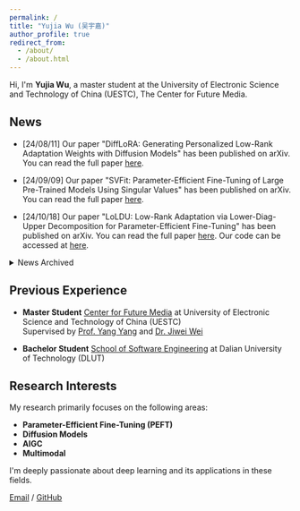 ```yaml
---
permalink: /
title: "Yujia Wu (吴宇嘉)"
author_profile: true
redirect_from: 
  - /about/
  - /about.html
---
```




Hi, I'm **Yujia Wu**, a master student at the University of Electronic Science and Technology of China (UESTC), The Center for Future Media. 



## News

<!-- Display latest 3 news items -->
- [24/08/11] Our paper "DiffLoRA: Generating Personalized Low-Rank Adaptation Weights with Diffusion Models" has been published on arXiv. You can read the full paper [here](https://arxiv.org/abs/2408.06740).

- [24/09/09] Our paper "SVFit: Parameter-Efficient Fine-Tuning of Large Pre-Trained Models Using Singular Values" has been published on arXiv. You can read the full paper [here](https://arxiv.org/abs/2409.05926).

- [24/10/18] Our paper "LoLDU: Low-Rank Adaptation via Lower-Diag-Upper Decomposition for Parameter-Efficient Fine-Tuning" has been published on arXiv. You can read the full paper [here](https://arxiv.org/abs/2410.13618). Our code can be accessed at [here](https://github.com/SKDDJ/LoLDU).

<details markdown="1">
<summary>News Archived</summary>
- [24]
<!-- Archive of past research activities -->
- [24/01/12] In the final round of the [International Algorithm and Case Competition (IACC)](https://iacc.pazhoulab-huangpu.com/contestdetail?id=64af50464a0ed647faca6266&award=1,000,000), we secured the 4th place (ranked 4/815). Our code is [available](https://github.com/SKDDJ/GHM-Greater-Bay-AI-Challenge-Final-Round). You can find our award certificate [here](../files/xiugo-certificate.pdf).

- [24/12/26] In the final round of the [2024 Social Cognition and Decision-Making Competition (CICC)](http://www.crowdhmt.com/scd/), we secured the 1st place. You can find our award certificate [here].
</details>



## Previous Experience

- **Master Student** 
  [Center for Future Media](https://cfm.uestc.edu.cn/index) at University of Electronic Science and Technology of China (UESTC)  
  Supervised by [Prof. Yang Yang](https://cfm.uestc.edu.cn/~yangyang/) and [Dr. Jiwei Wei](https://scholar.google.com/citations?user=2Jmbr6AAAAAJ&hl=zh-CN&oi=ao)

- **Bachelor Student** 
  [School of Software Engineering](https://www.scse.uestc.edu.cn/) at Dalian University of Technology (DLUT)  


## Research Interests

My research primarily focuses on the following areas:

- **Parameter-Efficient Fine-Tuning (PEFT)**
- **Diffusion Models**
- **AIGC**
- **Multimodal**

I'm deeply passionate about deep learning and its applications in these fields. 


[Email](mailto:202322080314.std.uestc.edu.cn) / [GitHub](https://github.com/wu12023)
